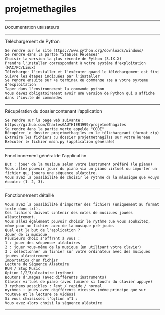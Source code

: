 # projetmethagiles

**************************************************
Documentation utilisateurs

**************************************************
Téléchargement de Python

    Se rendre sur le site https://www.python.org/downloads/windows/
    Se rendre dans la partie "Stables Releases"
    Choisir la version la plus récente de Python (3.1X.X)
    Prendre l'installer correspondant à votre système d'exploitation (MAC/PC/Linux)
    Télécharger l'installer et l'exécuter quand le téléchargement est fini
    Suivre les étapes indiquées par l'installer
    Se rendre ensuite sur le terminal de commande lié à votre système d'exploitation
    Taper dans l'environnement la commande python
    Vous devez obligatoirement avoir une version de Python qui s'affiche dans l'invite de commandes

**************************************************
Récupération du dossier contenant l'application

    Se rendre sur la page web suivante : https://github.com/CharlesGAUTHIER1999/projetmethagiles
    Se rendre dans la partie verte appelée "CODE"
    Récupérer le dossier projetmethagiles en le téléchargeant (format zip)
    Extraire les fichiers du dossier projetmethagiles sur votre bureau
    Exécuter le fichier main.py (application générale)

**************************************************
Fonctionnement général de l'application

    But : jouer de la musique selon votre instrument préféré (le piano)
    Vous allez pouvoir jouer du piano via un piano virtuel ou importer un fichier qui jouera une séquence aléatoire.
    Vous avez la possibilité de choisir le rythme de la mlusique que vouys écoutez (1, 2, 3).
    
**************************************************

Fonctionnement détaillé















    Vous avez la possibilité d'importer des fichiers (uniquement au format texte donc txt).
    Ces fichiers doivent contenir des notes de musiques jouées aléatoirement.
    Vous allez également pouvoir choisir le rythme que vous souhaitez, même pour un fichier avec de la musique pré-jouée.
    Quel est le but de l'application ?
    Jouer de la musique
    Plusieurs choix s'offrent à vous : 
    1 : jouer des séquences aléatoires
    2 : jouer vous-même de la musique (en utilisant votre clavier)
    3 : sélectionner un fichier sur votre ordinateur avec des musiques jouées aléatoirement
    Importation d'un fichier
    Lecture de Séquence Aléatoire
    RUN / Stop Music
    Option 1/2/3/aleatoire (rythme)
    Boutons d'images (avec différents instruments)
    Clavier virtuel de piano (avec lumière si touche du clavier appuyé)
    3 rythems possibles : lent / rapide / normal
    Rythmes : joués avec digfférents vitesses (même principe que sur Youtuve et la lecture de vidéos)
    Si vous choisissez l'option n°1 :
    Vous avez alors choisi la séquence aléatoire

**************************************************
